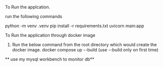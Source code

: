 To Run the applcation.

run the following commands

python -m venv .venv
pip install -r requirements.txt
uvicorn main:app

To Run the application through docker image

1. Run the below command from the root directory which would create the docker image.
   docker compose up --build (use --build only on first time)

** use my mysql workbench to monitor db**


